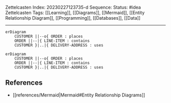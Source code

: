 Zettelcasten Index: 20230227123735-d
Sequence:
Status: #idea
Zettelcasten Tags: [[Learning]], [[Diagrams]], [[Mermaid]], [[Entity Relationship Diagram]], [[Programming]], [[Databases]], [[Data]]

---

```
erDiagram
    CUSTOMER ||--o{ ORDER : places
    ORDER ||--|{ LINE-ITEM : contains
    CUSTOMER }|..|{ DELIVERY-ADDRESS : uses
```

```mermaid
erDiagram
    CUSTOMER ||--o{ ORDER : places
    ORDER ||--|{ LINE-ITEM : contains
    CUSTOMER }|..|{ DELIVERY-ADDRESS : uses
```

## References
- [[references/Mermaid|Mermaid#Entity Relationship Diagrams]]